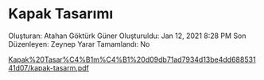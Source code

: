 # Kapak Tasarımı

Oluşturan: Atahan Göktürk Güner
Oluşturuldu: Jan 12, 2021 8:28 PM
Son Düzenleyen: Zeynep Yarar
Tamamlandı: No

[Kapak%20Tasar%C4%B1m%C4%B1%20d09db71ad7934d13be4dd68853141d07/kapak-tasarm.pdf](Kapak%20Tasar%C4%B1m%C4%B1%20d09db71ad7934d13be4dd68853141d07/kapak-tasarm.pdf)
